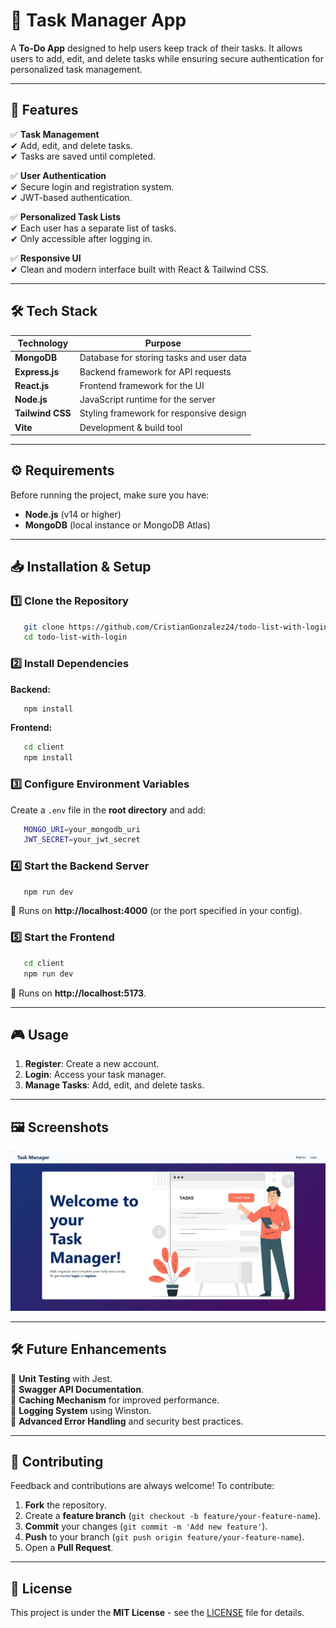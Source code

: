 # 📌 Task Manager App

A **To-Do App** designed to help users keep track of their tasks. It allows users to add, edit, and delete tasks while ensuring secure authentication for personalized task management.

---

## 🚀 Features

✅ **Task Management**  
✔ Add, edit, and delete tasks.  
✔ Tasks are saved until completed.

✅ **User Authentication**  
✔ Secure login and registration system.  
✔ JWT-based authentication.

✅ **Personalized Task Lists**  
✔ Each user has a separate list of tasks.  
✔ Only accessible after logging in.

✅ **Responsive UI**  
✔ Clean and modern interface built with React & Tailwind CSS.

---

## 🛠 Tech Stack

| Technology    | Purpose                       |
|--------------|-----------------------------|
| **MongoDB**  | Database for storing tasks and user data |
| **Express.js** | Backend framework for API requests |
| **React.js**  | Frontend framework for the UI |
| **Node.js**  | JavaScript runtime for the server |
| **Tailwind CSS** | Styling framework for responsive design |
| **Vite**  | Development & build tool |

---

## ⚙ Requirements

Before running the project, make sure you have:

- **Node.js** (v14 or higher)
- **MongoDB** (local instance or MongoDB Atlas)

---

## 📥 Installation & Setup

### 1️⃣ Clone the Repository
```bash
   git clone https://github.com/CristianGonzalez24/todo-list-with-login.git
   cd todo-list-with-login
```

### 2️⃣ Install Dependencies
**Backend:**
```bash
   npm install
```

**Frontend:**
```bash
   cd client
   npm install
```

### 3️⃣ Configure Environment Variables
Create a `.env` file in the **root directory** and add:
```bash
   MONGO_URI=your_mongodb_uri
   JWT_SECRET=your_jwt_secret
```

### 4️⃣ Start the Backend Server
```bash
   npm run dev
```
🔹 Runs on **http://localhost:4000** (or the port specified in your config).

### 5️⃣ Start the Frontend
```bash
   cd client
   npm run dev
```
🔹 Runs on **http://localhost:5173**.

---

## 🎮 Usage

1. **Register**: Create a new account.
2. **Login**: Access your task manager.
3. **Manage Tasks**: Add, edit, and delete tasks.

---

## 🖼 Screenshots

![To-Do App](docs/toDo-app-screenshot.webp)

---

## 🛠 Future Enhancements

🔹 **Unit Testing** with Jest.  
🔹 **Swagger API Documentation**.  
🔹 **Caching Mechanism** for improved performance.  
🔹 **Logging System** using Winston.  
🔹 **Advanced Error Handling** and security best practices.  

---

## 🤝 Contributing

Feedback and contributions are always welcome! To contribute:

1. **Fork** the repository.
2. Create a **feature branch** (`git checkout -b feature/your-feature-name`).
3. **Commit** your changes (`git commit -m 'Add new feature'`).
4. **Push** to your branch (`git push origin feature/your-feature-name`).
5. Open a **Pull Request**.

---

## 📜 License

This project is under the **MIT License** - see the [LICENSE](LICENSE) file for details.
